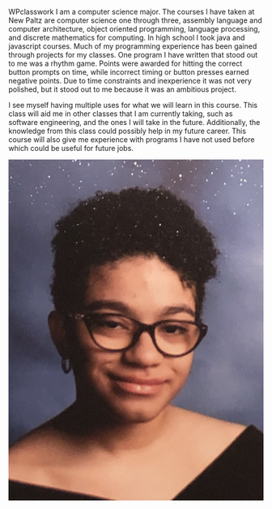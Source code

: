 WPclasswork
I am a computer science major. The courses I have taken at New Paltz are computer science one through three, assembly language and computer architecture, object oriented programming, language processing, and discrete mathematics for computing. In high school I took java and javascript courses. Much of my programming experience has been gained through projects for my classes. One program I have written that stood out to me was a rhythm game. Points were awarded for hitting the correct button prompts on time, while incorrect timing or button presses earned negative points. Due to time constraints and inexperience it was not very polished, but it stood out to me because it was an ambitious project.

I see myself having multiple uses for what we will learn in this course. This class will aid me in other classes that I am currently taking, such as software engineering, and the ones I will take in the future. Additionally, the knowledge from this class could possibly help in my future career. This course will also give me experience with programs I have not used before which could be useful for future jobs.

![alt text](https://github.com/SyHe4/WPclasswork/blob/main/image0.jpg)